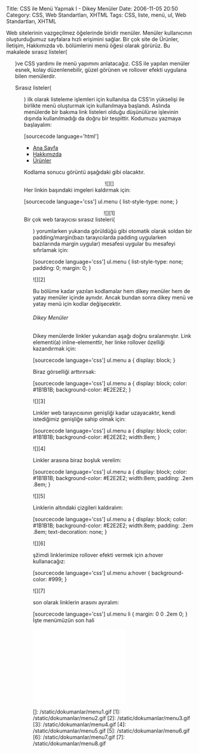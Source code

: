 Title: CSS ile Menü Yapmak I - Dikey Menüler
Date: 2006-11-05 20:50
Category: CSS, Web Standartları, XHTML
Tags: CSS, liste, menü, ul, Web Standartları, XHTML

Web sitelerinin vazgeçilmez öğelerinde biridir menüler. Menüler
kullanıcının oluşturduğumuz sayfalara hızlı erişimini sağlar. Bir çok
site de Ürünler, İletişim, Hakkımızda vb. bölümlerini menü öğesi olarak
görürüz. Bu makalede sırasız listeler(<ul>)ve CSS yardımı ile menü
yapımını anlatacağız. CSS ile yapılan menüler esnek, kolay
düzenlenebilir, güzel görünen ve rollover efekti uygulana bilen
menülerdir. <!--more-->

Sırasız listeler(<ul>) ilk olarak listeleme işlemleri için kullanılsa
da CSS'in yükselişi ile birlikte menü oluşturmak için kullanılmaya
başlandı. Aslında menülerde bir bakıma link listeleri olduğu düşünülürse
işlevinin dışında kullanılmadığı da doğru bir tespittir. Kodumuzu
yazmaya başlayalım:

[sourcecode language='html']

-   [Ana Sayfa][]
-   [Hakkımızda][]
-   [Ürünler][]



Kodlama sonucu görüntü aşağıdaki gibi olacaktır.

<div align="center">
![][]

</div>
Her linkin başındaki imgeleri kaldırmak için:

[sourcecode language='css'] ul.menu { list-style-type: none; }


<div align="center">
![][1]

</div>
Bir çok web tarayıcısı sırasız listeleri(<ul>) yorumlarken yukarıda
görüldüğü gibi otomatik olarak soldan bir padding/margin(bazı
tarayıcılarda padding uygularken bazılarında margin uygular) mesafesi
uygular bu mesafeyi sıfırlamak için:

[sourcecode language='css'] ul.menu { list-style-type: none; padding: 0;
margin: 0; } 

![][2]

Bu bölüme kadar yazılan kodlamalar hem dikey menüler hem de yatay
menüler içinde aynıdır. Ancak bundan sonra dikey menü ve yatay menü için
kodlar değişecektir.

###### Dikey Menüler

Dikey menülerde linkler yukarıdan aşağı doğru sıralanmıştır. Link
elementi(a) inline-elementtir, her linke rollover özelliği kazandırmak
için:

[sourcecode language='css'] ul.menu a { display: block; } 

Biraz görselliği arttırırsak:

[sourcecode language='css'] ul.menu a { display: block; color: #1B1B1B;
background-color: #E2E2E2; } 

![][3]

Linkler web tarayıcısının genişliği kadar uzayacaktır, kendi istediğimiz
genişliğe sahip olmak için:

[sourcecode language='css'] ul.menu a { display: block; color: #1B1B1B;
background-color: #E2E2E2; width:8em; } 

![][4]

Linkler arasına biraz boşluk verelim:

[sourcecode language='css'] ul.menu a { display: block; color: #1B1B1B;
background-color: #E2E2E2; width:8em; padding: .2em .8em; }


![][5]

Linklerin altındaki çizgileri kaldıralım:

[sourcecode language='css'] ul.menu a { display: block; color: #1B1B1B;
background-color: #E2E2E2; width:8em; padding: .2em .8em;
text-decoration: none; } 

![][6]

şžimdi linklerimize rollover efekti vermek için a:hover kullanacağız:

[sourcecode language='css'] ul.menu a:hover { background-color: #999; }


![][7]

son olarak linklerin arasını ayıralım:

[sourcecode language='css'] ul.menu li { margin: 0 0 .2em 0; }
 İşte menümüzün son hali
<iframe src="/static/dokumanlar/menu.htm" width="250" height="200" frameborder="0" scroll="auto"></iframe>

</p>

  [Ana Sayfa]: index.html
  [Hakkımızda]: hakkimizda.html
  [Ürünler]: urunler.html
  []: /static/dokumanlar/menu1.gif
  [1]: /static/dokumanlar/menu2.gif
  [2]: /static/dokumanlar/menu3.gif
  [3]: /static/dokumanlar/menu4.gif
  [4]: /static/dokumanlar/menu5.gif
  [5]: /static/dokumanlar/menu6.gif
  [6]: /static/dokumanlar/menu7.gif
  [7]: /static/dokumanlar/menu8.gif
